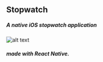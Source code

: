 ## Stopwatch

##### A native iOS stopwatch application

![alt text](http://i.imgur.com/lL0dch9.png)

##### made with React Native.
